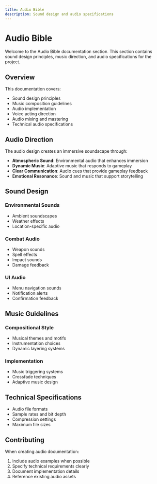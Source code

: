 ```yaml
---
title: Audio Bible
description: Sound design and audio specifications
---
```


# Audio Bible

Welcome to the Audio Bible documentation section. This section contains sound design principles, music direction, and audio specifications for the project.

## Overview

This documentation covers:

- Sound design principles
- Music composition guidelines
- Audio implementation
- Voice acting direction
- Audio mixing and mastering
- Technical audio specifications

## Audio Direction

The audio design creates an immersive soundscape through:

- **Atmospheric Sound**: Environmental audio that enhances immersion
- **Dynamic Music**: Adaptive music that responds to gameplay
- **Clear Communication**: Audio cues that provide gameplay feedback
- **Emotional Resonance**: Sound and music that support storytelling

## Sound Design

### Environmental Sounds

- Ambient soundscapes
- Weather effects
- Location-specific audio

### Combat Audio

- Weapon sounds
- Spell effects
- Impact sounds
- Damage feedback

### UI Audio

- Menu navigation sounds
- Notification alerts
- Confirmation feedback

## Music Guidelines

### Compositional Style

- Musical themes and motifs
- Instrumentation choices
- Dynamic layering systems

### Implementation

- Music triggering systems
- Crossfade techniques
- Adaptive music design

## Technical Specifications

- Audio file formats
- Sample rates and bit depth
- Compression settings
- Maximum file sizes

## Contributing

When creating audio documentation:

1. Include audio examples when possible
2. Specify technical requirements clearly
3. Document implementation details
4. Reference existing audio assets

